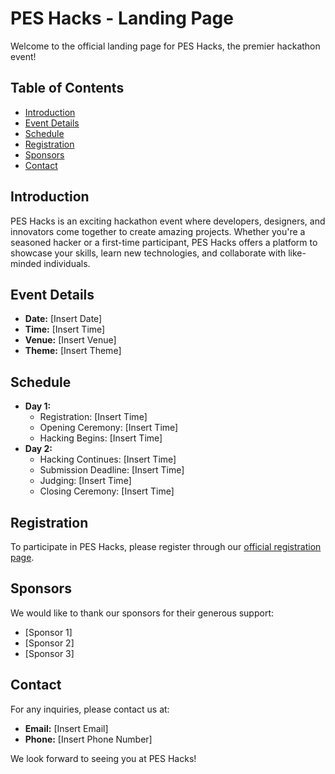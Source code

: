 # PES Hacks - Landing Page

Welcome to the official landing page for PES Hacks, the premier hackathon event!

## Table of Contents
- [Introduction](#introduction)
- [Event Details](#event-details)
- [Schedule](#schedule)
- [Registration](#registration)
- [Sponsors](#sponsors)
- [Contact](#contact)

## Introduction
PES Hacks is an exciting hackathon event where developers, designers, and innovators come together to create amazing projects. Whether you're a seasoned hacker or a first-time participant, PES Hacks offers a platform to showcase your skills, learn new technologies, and collaborate with like-minded individuals.

## Event Details
- **Date:** [Insert Date]
- **Time:** [Insert Time]
- **Venue:** [Insert Venue]
- **Theme:** [Insert Theme]

## Schedule
- **Day 1:**
    - Registration: [Insert Time]
    - Opening Ceremony: [Insert Time]
    - Hacking Begins: [Insert Time]
- **Day 2:**
    - Hacking Continues: [Insert Time]
    - Submission Deadline: [Insert Time]
    - Judging: [Insert Time]
    - Closing Ceremony: [Insert Time]

## Registration
To participate in PES Hacks, please register through our [official registration page](#).

## Sponsors
We would like to thank our sponsors for their generous support:
- [Sponsor 1]
- [Sponsor 2]
- [Sponsor 3]

## Contact
For any inquiries, please contact us at:
- **Email:** [Insert Email]
- **Phone:** [Insert Phone Number]

We look forward to seeing you at PES Hacks!
